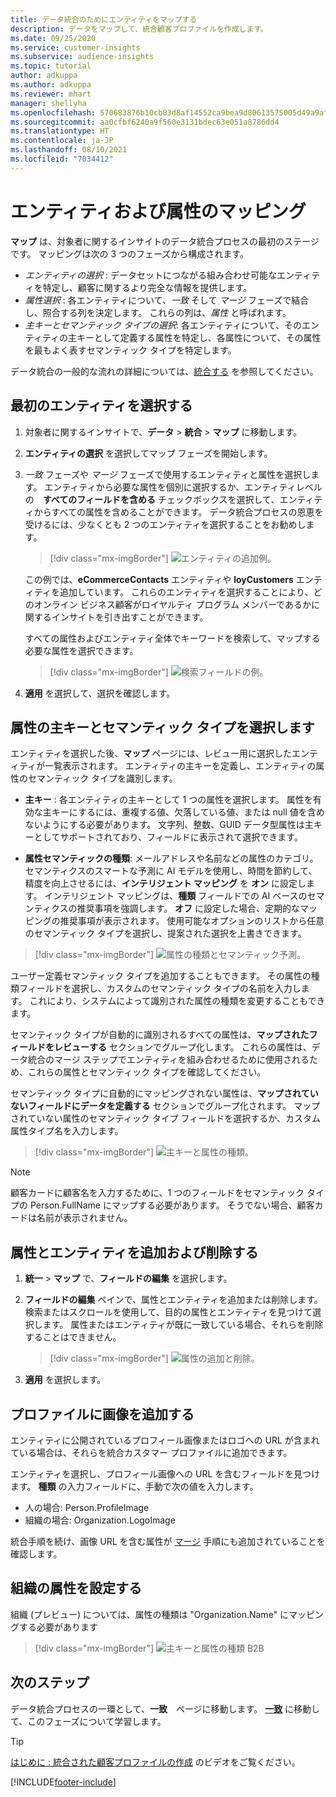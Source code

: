 ```yaml
---
title: データ統合のためにエンティティをマップする
description: データをマップして、統合顧客プロファイルを作成します。
ms.date: 09/25/2020
ms.service: customer-insights
ms.subservice: audience-insights
ms.topic: tutorial
author: adkuppa
ms.author: adkuppa
ms.reviewer: mhart
manager: shellyha
ms.openlocfilehash: 570683876b10cb83d8af14552ca9bea9d80613575005d49a9af37cc16b8e75c9
ms.sourcegitcommit: aa0cfbf6240a9f560e3131bdec63e051a8786dd4
ms.translationtype: HT
ms.contentlocale: ja-JP
ms.lasthandoff: 08/10/2021
ms.locfileid: "7034412"
---
```

# <a name="map-entities-and-attributes"></a>エンティティおよび属性のマッピング

**マップ** は、対象者に関するインサイトのデータ統合プロセスの最初のステージです。 マッピングは次の 3 つのフェーズから構成されます。

- *エンティティの選択* : データセットにつながる組み合わせ可能なエンティティを特定し、顧客に関するより完全な情報を提供します。
- *属性選択* : 各エンティティについて、*一致* そして *マージ* フェーズで結合し、照合する列を決定します。 これらの列は、*属性* と呼ばれます。
- *主キーとセマンティック タイプの選択*: 各エンティティについて、そのエンティティの主キーとして定義する属性を特定し、各属性について、その属性を最もよく表すセマンティック タイプを特定します。

データ統合の一般的な流れの詳細については、[統合する](data-unification.md) を参照してください。

## <a name="select-the-first-entities"></a>最初のエンティティを選択する

1. 対象者に関するインサイトで、**データ** > **統合** > **マップ** に移動します。

2. **エンティティの選択** を選択してマップ フェーズを開始します。

3. *一致* フェーズや *マージ* フェーズで使用するエンティティと属性を選択します。 エンティティから必要な属性を個別に選択するか、エンティティレベルの　**すべてのフィールドを含める** チェックボックスを選択して、エンティティからすべての属性を含めることができます。 データ統合プロセスの恩恵を受けるには、少なくとも 2 つのエンティティを選択することをお勧めします。

   > [!div class="mx-imgBorder"]
   > ![エンティティの追加例。](media/data-manager-configure-map-add-entities-example.png "エンティティの追加の例")

   この例では、**eCommerceContacts** エンティティや **loyCustomers** エンティティを追加しています。 これらのエンティティを選択することにより、どのオンライン ビジネス顧客がロイヤルティ プログラム メンバーであるかに関するインサイトを引き出すことができます。
   
   すべての属性およびエンティティ全体でキーワードを検索して、マップする必要な属性を選択できます。
   
     > [!div class="mx-imgBorder"]
   > ![検索フィールドの例。](media/data-manager-configure-map-search-fields-example.png "検索フィールドの例")

4. **適用** を選択して、選択を確認します。

## <a name="select-primary-key-and-semantic-type-for-attributes"></a>属性の主キーとセマンティック タイプを選択します

エンティティを選択した後、**マップ** ページには、レビュー用に選択したエンティティが一覧表示されます。 エンティティの主キーを定義し、エンティティの属性のセマンティック タイプを識別します。

- **主キー** : 各エンティティの主キーとして 1 つの属性を選択します。 属性を有効な主キーにするには、重複する値、欠落している値、または null 値を含めないようにする必要があります。 文字列、整数、GUID データ型属性は主キーとしてサポートされており、フィールドに表示されて選択できます。

- **属性セマンティックの種類**: メールアドレスや名前などの属性のカテゴリ。 セマンティクスのスマートな予測に AI モデルを使用し、時間を節約して、精度を向上させるには、**インテリジェント マッピング** を **オン** に設定します。 インテリジェント マッピングは、**種類** フィールドでの AI ベースのセマンティクスの推奨事項を強調します。 **オフ** に設定した場合、定期的なマッピングの推奨事項が表示されます。 使用可能なオプションのリストから任意のセマンティック タイプを選択し、提案された選択を上書きできます。

> [!div class="mx-imgBorder"]
> ![属性の種類とセマンティック予測。](media/data-manager-configure-map-add-attributes-semantic-prediction.png "属性の種類とセマンティック予測")

ユーザー定義セマンティック タイプを追加することもできます。 その属性の種類フィールドを選択し、カスタムのセマンティック タイプの名前を入力します。 これにより、システムによって識別された属性の種類を変更することもできます。

セマンティック タイプが自動的に識別されるすべての属性は、**マップされたフィールドをレビューする** セクションでグループ化します。 これらの属性は、データ統合のマージ ステップでエンティティを組み合わせるために使用されるため、これらの属性とセマンティック タイプを確認してください。

セマンティック タイプに自動的にマッピングされない属性は、**マップされていないフィールドにデータを定義する** セクションでグループ化されます。 マップされていない属性のセマンティック タイプ フィールドを選択するか、カスタム属性タイプ名を入力します。

> [!div class="mx-imgBorder"]
> ![主キーと属性の種類。](media/data-manager-configure-map-add-attributes.png "主キーと属性の種類")

> [!NOTE]
> 顧客カードに顧客名を入力するために、1 つのフィールドをセマンティック タイプの Person.FullName にマップする必要があります。 そうでない場合、顧客カードは名前が表示されません。 

## <a name="add-and-remove-attributes-and-entities"></a>属性とエンティティを追加および削除する

1. **統一** > **マップ** で、**フィールドの編集** を選択します。

2. **フィールドの編集** ペインで、属性とエンティティを追加または削除します。 検索またはスクロールを使用して、目的の属性とエンティティを見つけて選択します。 属性またはエンティティが既に一致している場合、それらを削除することはできません。

   > [!div class="mx-imgBorder"]
   > ![属性の追加と削除。](media/configure-data-map-edit.png "属性の追加または削除")

3. **適用** を選択します。

## <a name="add-images-to-profiles"></a>プロファイルに画像を追加する

エンティティに公開されているプロフィール画像またはロゴへの URL が含まれている場合は、それらを統合カスタマー プロファイルに追加できます。

エンティティを選択し、プロフィール画像への URL を含むフィールドを見つけます。 **種類** の入力フィールドに、手動で次の値を入力します。 
- 人の場合: Person.ProfileImage
- 組織の場合: Organization.LogoImage

統合手順を続け、画像 URL を含む属性が [マージ](merge-entities.md) 手順にも追加されていることを確認します。

## <a name="set-attributes-for-organizations"></a>組織の属性を設定する

組織 (プレビュー) については、属性の種類は "Organization.Name" にマッピングする必要があります
> [!div class="mx-imgBorder"]
> ![主キーと属性の種類 B2B](media/configure-data-map-edit-b2b.png "主キーと属性の種類 B2B")

## <a name="next-step"></a>次のステップ

データ統合プロセスの一環として、**一致**　ページに移動します。 [**一致**](match-entities.md) に移動して、このフェーズについて学習します。

> [!TIP]
> [はじめに : 統合された顧客プロファイルの作成](https://youtu.be/oBfGEhucAxs) のビデオをご覧ください。


[!INCLUDE[footer-include](../includes/footer-banner.md)]